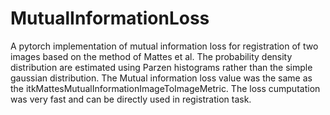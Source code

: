 # MutualInformationLoss
A pytorch implementation of mutual information loss for registration of two images based on the method of Mattes et al. The probability density distribution are estimated using  Parzen histograms rather than the simple gaussian distribution.
The Mutual information loss value was the same as the itkMattesMutualInformationImageToImageMetric. The loss cumputation was very fast and can be directly used in registration task.
